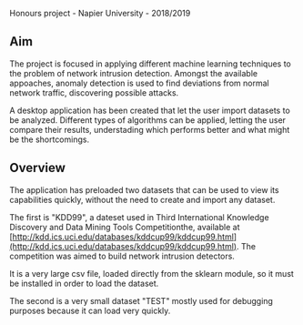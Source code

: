 Honours project - Napier University - 2018/2019

## Aim
The project is focused in applying different machine learning techniques to the problem of network intrusion detection. Amongst the available appoaches, anomaly detection is used to find deviations from normal network traffic, discovering possible attacks.

A desktop application has been created that let the user import datasets to be analyzed. Different types of algorithms can be applied, letting the user compare their results, understading which performs better and what might be the shortcomings.


## Overview
The application has preloaded two datasets that can be used to view its capabilities quickly, without the need to create and import any dataset.

The first is "KDD99", a dateset used in Third International Knowledge Discovery and Data Mining Tools Competitionthe, available at [http://kdd.ics.uci.edu/databases/kddcup99/kddcup99.html](http://kdd.ics.uci.edu/databases/kddcup99/kddcup99.html). The competition was aimed to build network intrusion detectors.

It is a very large csv file, loaded directly from the sklearn module, so it must be installed in order to load the dataset.

The second is a very small dataset "TEST" mostly used for debugging purposes because it can load very quickly.


 
